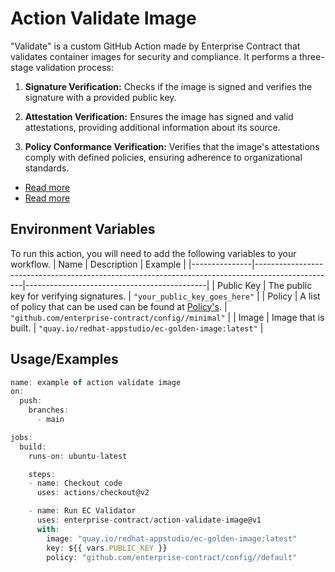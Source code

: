 
# Action Validate Image

"Validate" is a custom GitHub Action made by Enterprise Contract that validates container images for security and compliance. It performs a three-stage validation process:

1. **Signature Verification:** Checks if the image is signed and verifies the signature with a provided public key.

2. **Attestation Verification:** Ensures the image has signed and valid attestations, providing additional information about its source.

3. **Policy Conformance Verification:** Verifies that the image's attestations comply with defined policies, ensuring adherence to organizational standards.

* [Read more](https://enterprisecontract.dev/docs/ec-cli/main/ec_validate_image.html#_synopsis) 
* [Read more](https://redhat-appstudio.github.io/book/book/enterprise-contract.html#:~:text=EC%20CLI,or%20violations%20produced)



## Environment Variables

To run this action, you will need to add the following variables to your workflow.
| Name          | Description                                                                                      | Example                                     |
|---------------|--------------------------------------------------------------------------------------------------|---------------------------------------------|
| Public Key    | The public key for verifying signatures.                                                | `"your_public_key_goes_here"`                 |
| Policy        | A list of policy that can be used can be found at [Policy's](https://github.com/enterprise-contract/config).  | `"github.com/enterprise-contract/config//minimal"` |
| Image         | Image that is built.                                                                            | `"quay.io/redhat-appstudio/ec-golden-image:latest"` |



## Usage/Examples

```javascript
name: example of action validate image
on:
  push:
    branches:
      - main

jobs:
  build:
    runs-on: ubuntu-latest

    steps:
    - name: Checkout code
      uses: actions/checkout@v2

    - name: Run EC Validator
      uses: enterprise-contract/action-validate-image@v1
      with:
        image: "quay.io/redhat-appstudio/ec-golden-image:latest"
        key: ${{ vars.PUBLIC_KEY }}
        policy: "github.com/enterprise-contract/config//default"
